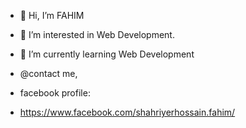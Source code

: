 - 👋 Hi, I’m FAHIM
- 👀 I’m interested in Web Development.
- 🌱 I’m currently learning Web Development

- @contact me, 
- facebook profile:
- https://www.facebook.com/shahriyerhossain.fahim/

<!---
FAHIM-33/FAHIM-33 is a ✨ special ✨ repository because its `README.md` (this file) appears on your GitHub profile.
You can click the Preview link to take a look at your changes.
--->
